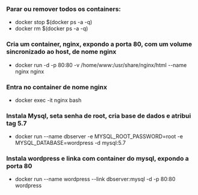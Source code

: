 ### Parar ou remover todos os containers:
- docker stop $(docker ps -a -q)  
- docker rm $(docker ps -a -q)  
  
### Cria um container, nginx, expondo a porta 80, com um volume sincronizado ao host, de nome nginx
- docker run -d -p 80:80 -v /home/www:/usr/share/nginx/html --name nginx nginx  
  
### Entra no container de nome nginx
- docker exec -it nginx bash  

### Instala Mysql, seta senha de root, cria base de dados e atribui tag 5.7
- docker run --name dbserver -e MYSQL_ROOT_PASSWORD=root -e MYSQL_DATABASE=wordpress -d mysql:5.7  

### Instala wordpress e linka com container do mysql, expondo a porta 80
- docker run --name wordpress --link dbserver:mysql -d -p 80:80 wordpress


